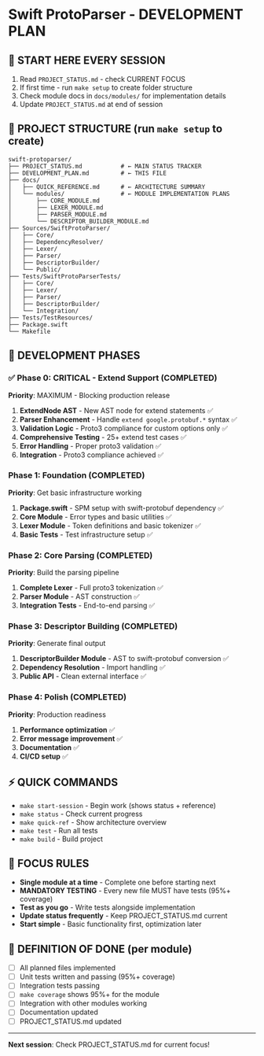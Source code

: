 # Swift ProtoParser - DEVELOPMENT PLAN

## 🎯 START HERE EVERY SESSION
1. Read `PROJECT_STATUS.md` - check CURRENT FOCUS
2. If first time - run `make setup` to create folder structure
3. Check module docs in `docs/modules/` for implementation details
4. Update `PROJECT_STATUS.md` at end of session

## 📁 PROJECT STRUCTURE (run `make setup` to create)
```
swift-protoparser/
├── PROJECT_STATUS.md           # ← MAIN STATUS TRACKER
├── DEVELOPMENT_PLAN.md         # ← THIS FILE
├── docs/
│   ├── QUICK_REFERENCE.md      # ← ARCHITECTURE SUMMARY
│   └── modules/                # ← MODULE IMPLEMENTATION PLANS
│       ├── CORE_MODULE.md
│       ├── LEXER_MODULE.md
│       ├── PARSER_MODULE.md
│       └── DESCRIPTOR_BUILDER_MODULE.md
├── Sources/SwiftProtoParser/
│   ├── Core/
│   ├── DependencyResolver/
│   ├── Lexer/
│   ├── Parser/
│   ├── DescriptorBuilder/
│   └── Public/
├── Tests/SwiftProtoParserTests/
│   ├── Core/
│   ├── Lexer/
│   ├── Parser/
│   ├── DescriptorBuilder/
│   └── Integration/
├── Tests/TestResources/
├── Package.swift
└── Makefile
```

## 🚀 DEVELOPMENT PHASES

### ✅ Phase 0: CRITICAL - Extend Support (COMPLETED)
**Priority**: MAXIMUM - Blocking production release
1. **ExtendNode AST** - New AST node for extend statements ✅
2. **Parser Enhancement** - Handle `extend google.protobuf.*` syntax ✅
3. **Validation Logic** - Proto3 compliance for custom options only ✅
4. **Comprehensive Testing** - 25+ extend test cases ✅
5. **Error Handling** - Proper proto3 validation ✅
6. **Integration** - Proto3 compliance achieved ✅

### Phase 1: Foundation (COMPLETED)
**Priority**: Get basic infrastructure working
1. **Package.swift** - SPM setup with swift-protobuf dependency ✅
2. **Core Module** - Error types and basic utilities ✅
3. **Lexer Module** - Token definitions and basic tokenizer ✅
4. **Basic Tests** - Test infrastructure setup ✅

### Phase 2: Core Parsing (COMPLETED)
**Priority**: Build the parsing pipeline
1. **Complete Lexer** - Full proto3 tokenization ✅
2. **Parser Module** - AST construction ✅
3. **Integration Tests** - End-to-end parsing ✅

### Phase 3: Descriptor Building (COMPLETED)
**Priority**: Generate final output
1. **DescriptorBuilder Module** - AST to swift-protobuf conversion ✅
2. **Dependency Resolution** - Import handling ✅
3. **Public API** - Clean external interface ✅

### Phase 4: Polish (COMPLETED)
**Priority**: Production readiness
1. **Performance optimization** ✅
2. **Error message improvement** ✅
3. **Documentation** ✅
4. **CI/CD setup** ✅

## ⚡ QUICK COMMANDS
- `make start-session` - Begin work (shows status + reference)
- `make status` - Check current progress
- `make quick-ref` - Show architecture overview
- `make test` - Run all tests
- `make build` - Build project

## 🎯 FOCUS RULES
- **Single module at a time** - Complete one before starting next
- **MANDATORY TESTING** - Every new file MUST have tests (95%+ coverage)
- **Test as you go** - Write tests alongside implementation
- **Update status frequently** - Keep PROJECT_STATUS.md current
- **Start simple** - Basic functionality first, optimization later

## 🏁 DEFINITION OF DONE (per module)
- [ ] All planned files implemented
- [ ] Unit tests written and passing (95%+ coverage)
- [ ] Integration tests passing
- [ ] `make coverage` shows 95%+ for the module
- [ ] Integration with other modules working
- [ ] Documentation updated
- [ ] PROJECT_STATUS.md updated

---
**Next session**: Check PROJECT_STATUS.md for current focus!
